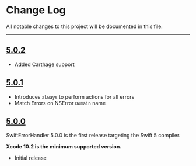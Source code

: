 # Change Log
All notable changes to this project will be documented in this file.

---
## [5.0.2](https://github.com/stefanrenne/SwiftErrorHandler/releases/tag/5.0.2)

* Added Carthage support

## [5.0.1](https://github.com/stefanrenne/SwiftErrorHandler/releases/tag/5.0.1)

* Introduces `always` to perform actions for all errors
* Match Errors on NSError `Domain` name

## [5.0.0](https://github.com/stefanrenne/SwiftErrorHandler/releases/tag/5.0.0)

SwiftErrorHandler 5.0.0 is the first release targeting the Swift 5 compiler.

**Xcode 10.2 is the minimum supported version.**

* Initial release

